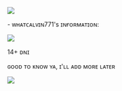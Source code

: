<img
src="https://adriansblinkiecollection.neocities.org/dividers/cautiondivider2.gif" /></p>
<h9> - ᴡʜᴀᴛᴄᴀʟᴠɪɴ771's ɪɴғᴏʀᴍᴀᴛɪᴏɴ: <h9>

<img
src="https://c10.patreonusercontent.com/4/patreon-media/p/post/110060014/a80757bdb0834a4ba46d9eca12ab96bd/eyJ3Ijo2MjB9/1.png?token-time=1724889600&token-hash=qy_TH0SFe6WkW-qVD6H0Ia0PPL-_wDtqa5JSZZQ6ADU%3D" /></p>

14+ ᴅɴɪ

ɢᴏᴏᴅ ᴛᴏ ᴋɴᴏᴡ ʏᴀ, ɪ'ʟʟ ᴀᴅᴅ ᴍᴏʀᴇ ʟᴀᴛᴇʀ

<img
src="https://adriansblinkiecollection.neocities.org/dividers/cautiondivider2.gif" /></p>

